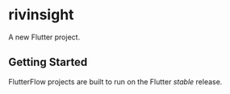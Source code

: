 # rivinsight

A new Flutter project.

## Getting Started

FlutterFlow projects are built to run on the Flutter _stable_ release.
